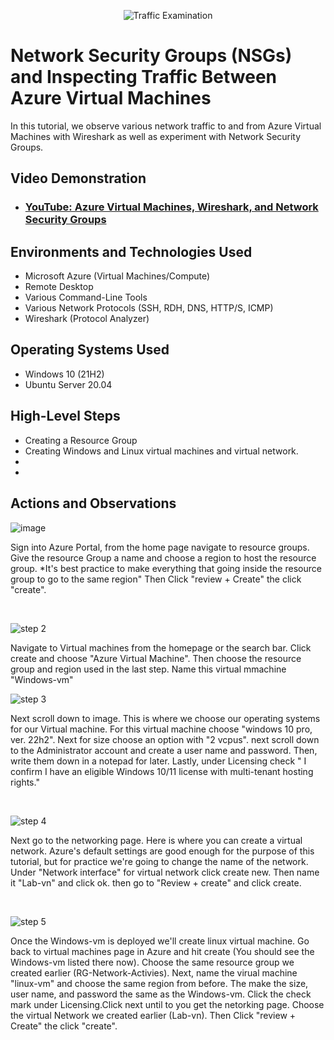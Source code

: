 <p align="center">
<img src="https://i.imgur.com/Ua7udoS.png" alt="Traffic Examination"/>
</p>

<h1>Network Security Groups (NSGs) and Inspecting Traffic Between Azure Virtual Machines</h1>
In this tutorial, we observe various network traffic to and from Azure Virtual Machines with Wireshark as well as experiment with Network Security Groups. <br />


<h2>Video Demonstration</h2>

- ### [YouTube: Azure Virtual Machines, Wireshark, and Network Security Groups](https://www.youtube.com)

<h2>Environments and Technologies Used</h2>

- Microsoft Azure (Virtual Machines/Compute)
- Remote Desktop
- Various Command-Line Tools
- Various Network Protocols (SSH, RDH, DNS, HTTP/S, ICMP)
- Wireshark (Protocol Analyzer)

<h2>Operating Systems Used </h2>

- Windows 10 (21H2)
- Ubuntu Server 20.04

<h2>High-Level Steps</h2>

- Creating a Resource Group
- Creating Windows and Linux virtual machines and virtual network.
- 
- 

<h2>Actions and Observations</h2>

![image](https://github.com/user-attachments/assets/9fda66f7-6832-4348-91e1-947bfeb1deff)

<p>
Sign into Azure Portal, from the home page navigate to resource groups. Give the resource Group a name and choose a region to host the resource group. *It's best practice to make everything that going inside the resource group to go to the same region"
  Then Click "review + Create" the click "create".
</p>
<br />

![step 2](https://github.com/user-attachments/assets/506597c8-33bc-4034-adf5-c89cf359e36c)

<p>
Navigate to Virtual machines from the homepage or the search bar. Click create and choose "Azure Virtual Machine". Then choose the resource group and region used in the last step. Name this virtual mmachine "Windows-vm"
<br />

![step 3](https://github.com/user-attachments/assets/758c1740-7585-4057-be3a-f3f03e70c2d3)

<p>
Next scroll down to image. This is where we choose our operating systems for our Virtual machine. For this virtual machine choose "windows 10 pro, ver. 22h2". Next for size choose an option with "2 vcpus". next scroll down to the Administrator account and create a user name and password. Then, write them down in a notepad for later. Lastly, under Licensing check " I confirm I have an eligible Windows 10/11 license with multi-tenant hosting rights."
</p>
<br />

![step 4](https://github.com/user-attachments/assets/2172626d-1f4a-4b62-aa86-102bf5d08e63)


<p>
Next go to the networking page. Here is where you can create a virtual network. Azure's default settings are good enough for the purpose of this tutorial, but for practice we're going to change the name of the network. Under "Network interface" for virtual network click create new. Then name it "Lab-vn" and click ok. then go to "Review + create" and click create.
</p>
<br />

![step 5](https://github.com/user-attachments/assets/3925577f-d333-4cf1-9cec-c6c7609c32c2)



<p>
Once the Windows-vm is deployed we'll create linux virtual machine. Go back to virtual machines page in Azure and hit create (You should see the Windows-vm listed there now). Choose the same resource group we created earlier (RG-Network-Activies). Next, name the virual machine "linux-vm" and choose the same region from before. The make the size, user name, and password the same as the Windows-vm. Click the check mark under Licensing.Click next until to you get the netorking page. Choose the virtual Network we created earlier (Lab-vn).
   Then Click "review + Create" the click "create".
</p>
<br />

<p>

</p>
<br />

